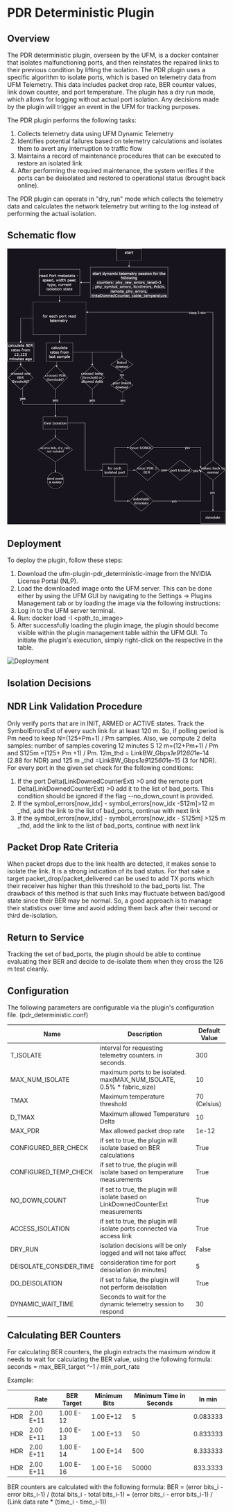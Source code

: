 # PDR Deterministic Plugin

## Overview

The PDR deterministic plugin, overseen by the UFM, is a docker container that isolates malfunctioning ports, and then reinstates the repaired links to their previous condition by lifting the isolation. The PDR plugin uses a specific algorithm to isolate ports, which is based on telemetry data from UFM Telemetry. This data includes packet drop rate, BER counter values, link down counter, and port temperature. The plugin has a dry run mode, which allows for logging without actual port isolation. Any decisions made by the plugin will trigger an event in the UFM for tracking purposes.

The PDR plugin performs the following tasks:

1. Collects telemetry data using UFM Dynamic Telemetry
2. Identifies potential failures based on telemetry calculations and isolates them to avert any interruption to traffic flow
3. Maintains a record of maintenance procedures that can be executed to restore an isolated link
4. After performing the required maintenance, the system verifies if the ports can be deisolated and restored to operational status (brought back online).

The PDR plugin can operate in "dry_run" mode which collects the telemetry data and calculates the network telemetry but writing to the log instead of performing the actual isolation.

## Schematic flow

![A flow chart describing the plugin's work](./pdr_flow_chart.png)

## Deployment

To deploy the plugin, follow these steps:

1. Download the ufm-plugin-pdr_deterministic-image from the NVIDIA License Portal (NLP).
2. Load the downloaded image onto the UFM server. This can be done either by using the UFM GUI by navigating to the Settings -> Plugins Management tab or by loading the image via the following instructions:
3. Log in to the UFM server terminal.
4. Run: docker load -I <path_to_image>
5. After successfully loading the plugin image, the plugin should become visible within the plugin management table within the UFM GUI. To initiate the plugin's execution, simply right-click on the respective in the table.

![Deployment](https://cdn.mathpix.com/cropped/2024_01_29_802fbbaa23e5087d785dg-3.jpg?height=447&width=1578&top_left_y=1090&top_left_x=362)

## Isolation Decisions

## NDR Link Validation Procedure

Only verify ports that are in INIT, ARMED or ACTIVE states. Track the SymbolErrorsExt of every such link for at least 120 m. So, if polling period is Pm need to keep N=(125+Pm+1) / Pm samples. Also, we compute 2 delta samples: number of samples covering 12 minutes S 12 m=(12+Pm+1) / Pm and S125m =(125+ Pm +1) / Pm. 12m_thd = LinkBW_Gbps*1e9*12*60*1e-14 (2.88 for NDR) and 125 m _thd =LinkBW_Gbps*1e9*125*60*1e-15 (3 for NDR). For every port in the given set check for the following conditions:

1. If the port Delta(LinkDownedCounterExt) >0 and the remote port Delta(LinkDownedCounterExt) >0 add it to the list of bad_ports. This condition should be ignored if the flag --no_down_count is provided.
2. If the symbol_errors[now_idx] - symbol_errors[now_idx -S12m]>12 m _thd, add the link to the list of bad_ports, continue with next link
3. If the symbol_errors[now_idx] - symbol_errors[now_idx - S125m] >125 m _thd, add the link to the list of bad_ports, continue with next link

## Packet Drop Rate Criteria

When packet drops due to the link health are detected, it makes sense to isolate the link. It is a strong indication of its bad status. For that sake a target packet_drop/packet_delivered can be used to add TX ports which their receiver has higher than this threshold to the bad_ports list. The drawback of this method is that such links may fluctuate between bad/good state since their BER may be normal. So, a good approach is to manage their statistics over time and avoid adding them back after their second or third de-isolation.

## Return to Service

Tracking the set of bad_ports, the plugin should be able to continue evaluating their BER and decide to de-isolate them when they cross the 126 m test cleanly.

## Configuration

The following parameters are configurable via the plugin's configuration file. (pdr_deterministic.conf)

| Name | Description | Default Value |
| --- | --- | --- |
| T_ISOLATE | interval for requesting telemetry counters. in seconds. | 300 |
| MAX_NUM_ISOLATE | maximum ports to be isolated. max(MAX_NUM_ISOLATE, 0.5% * fabric_size) | 10 |
| TMAX | Maximum temperature threshold | 70 (Celsius) |
| D_TMAX | Maximum allowed Temperature Delta | 10 |
| MAX_PDR | Max allowed packet drop rate | 1e-12 |
| CONFIGURED_BER_CHECK | if set to true, the plugin will isolate based on BER calculations | True |
| CONFIGURED_TEMP_CHECK | if set to true, the plugin will isolate based on temperature measurements | True |
| NO_DOWN_COUNT | if set to true, the plugin will isolate based on LinkDownedCounterExt measurements | True |
| ACCESS_ISOLATION | if set to true, the plugin will isolate ports connected via access link | True |
| DRY_RUN | isolation decisions will be only logged and will not take affect | False |
| DEISOLATE_CONSIDER_TIME | consideration time for port deisolation (in minutes) | 5 |
| DO_DEISOLATION | if set to false, the plugin will not perform deisolation | True |
| DYNAMIC_WAIT_TIME | Seconds to wait for the dynamic telemetry session to respond | 30 |

## Calculating BER Counters

For calculating BER counters, the plugin extracts the maximum window it needs to wait for calculating the BER value, using the following formula: seconds = max_BER_target ^-1 / min_port_rate

Example:

| | Rate | BER Target | Minimum Bits | Minimum Time in Seconds | In min |
| --- | --- | --- | --- | --- | --- |
| HDR | 2.00 E+11 | 1.00 E-12 | 1.00 E+12 | 5 | 0.083333 |
| HDR | 2.00 E+11 | 1.00 E-13 | 1.00 E+13 | 50 | 0.833333 |
| HDR | 2.00 E+11 | 1.00 E-14 | 1.00 E+14 | 500 | 8.333333 |
| HDR | 2.00 E+11 | 1.00 E-16 | 1.00 E+16 | 50000 | 833.3333 |

BER counters are calculated with the following formula: BER = (error bits_i - error bits_i-1) / (total bits_i - total bits_i-1) = (error bits_i - error bits_i-1) / (Link data rate * (time_i - time_i-1))